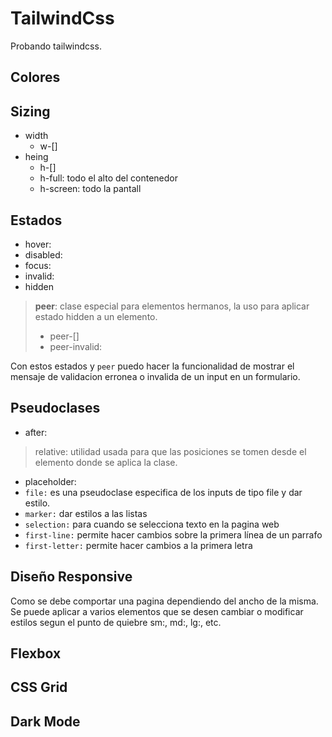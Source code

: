 # TailwindCss

Probando tailwindcss.

## Colores

## Sizing
- width
  - w-[]
- heing
  - h-[]
  - h-full: todo el alto del contenedor
  - h-screen: todo la pantall

## Estados
- hover:
- disabled:
- focus:
- invalid:
- hidden
> **peer**: clase especial para elementos hermanos, la uso para aplicar estado hidden a un elemento.
  > - peer-[]
  > - peer-invalid:

Con estos estados y `peer` puedo hacer la funcionalidad de mostrar el mensaje de validacion erronea o invalida de un input en un formulario.

## Pseudoclases

- after:
> relative: utilidad usada para que las posiciones se tomen desde el elemento donde se aplica la clase.
- placeholder:
- `file:` es una pseudoclase especifica de los inputs de tipo file y dar estilo.
- `marker:` dar estilos a las listas
- `selection:` para cuando se selecciona texto en la pagina web
- `first-line:` permite hacer cambios sobre la primera línea de un parrafo
- `first-letter:` permite hacer cambios a la primera letra

## Diseño Responsive

Como se debe comportar una pagina dependiendo del ancho de la misma. Se puede aplicar a varios elementos que se desen cambiar o modificar estilos segun el punto de quiebre sm:, md:, lg:, etc.

## Flexbox

## CSS Grid

## Dark Mode
